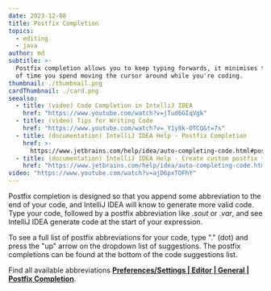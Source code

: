 ```yaml
---
date: 2023-12-08
title: Postfix Completion
topics:
  - editing
  - java
author: md
subtitle: >-
  Postfix completion allows you to keep typing forwards, it minimises the amount
  of time you spend moving the cursor around while you're coding.
thumbnail: ./thumbnail.png
cardThumbnail: ./card.png
seealso:
  - title: (video) Code Completion in IntelliJ IDEA
    href: "https://www.youtube.com/watch?v=jTud6GIqVgk"
  - title: (video) Tips for Writing Code
    href: "https://www.youtube.com/watch?v=_Y1y8k-OTCQ&t=7s"
  - title: (documentation) IntelliJ IDEA Help - Postfix Completion
    href: >-
      https://www.jetbrains.com/help/idea/auto-completing-code.html#postfix_completion
  - title: (documentation) IntelliJ IDEA Help - Create custom postfix templates
    href: "https://www.jetbrains.com/help/idea/auto-completing-code.html#custom-postfix-templates"
video: "https://www.youtube.com/watch?v=ajD6pxTOFhY"
---
```


Postfix completion is designed so that you append some abbreviation to the end of your code, and IntelliJ IDEA will know to generate more valid code. Type your code, followed by a postfix abbreviation like _.sout_ or _.var_, and see IntelliJ IDEA generate code at the start of your expression.

To see a full list of postfix abbreviations for your code, type "." (dot) and press the "up" arrow on the dropdown list of suggestions. The postfix completions can be found at the bottom of the code suggestions list.

Find all available abbreviations **[Preferences/Settings | Editor | General | Postfix Completion](https://www.jetbrains.com/help/idea/settings-postfix-completion.html)**.
